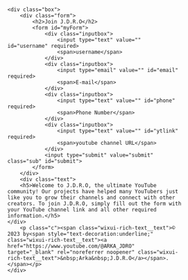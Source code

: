 <!DOCTYPE html>
<html lang="en">
<head>
    <meta charset="UTF-8">
    <meta http-equiv="X-UA-Compatible" content="IE=edge">
    <meta name="viewport" content="width=device-width, initial-scale=1.0">
    <title>J.D.R.O</title>
    <link rel="icon" href="https://static.wixstatic.com/media/906d00_accddb2993154ccf90cfc4ef09e31654~mv2.png/v1/fill/w_64,h_64,al_c,q_85,usm_0.66_1.00_0.01,enc_auto/906d00_accddb2993154ccf90cfc4ef09e31654~mv2.png" type="imagr/x-icon">
</head>
<body>
    
    <div class="box">
        <div class="form">
            <h2>Join J.D.R.O</h2>
            <form id="myForm">
                <div class="inputbox">
                    <input type="text" value="" id="username" required>
                    <span>username</span>
                </div>
                <div class="inputbox">
                    <input type="email" value="" id="email" required>
                    <span>E-mail</span>
                </div>
                <div class="inputbox">
                    <input type="text" value="" id="phone" required>
                    <span>Phone Number</span>
                </div>
                <div class="inputbox">
                    <input type="text" value="" id="ytlink" required>
                    <span>youtube channel URL</span>
                </div>
                <input type="submit" value="submit" class="sub" id="submit">
            </form>
        </div>
        <div class="text">
        <h5>Welcome to J.D.R.O, the ultimate YouTube community! Our projects have helped many YouTubers just like you to grow their channels and connect with other creators. To join J.D.R.O, simply fill out the form with your YouTube channel link and all other required information.</h5>
    </div>
        <p class="c"><span class="wixui-rich-text__text">© 2023 by<span style="text-decoration:underline;" class="wixui-rich-text__text"><a href="https://www.youtube.com/@ARKA_JDRO" target="_blank" rel="noreferrer noopener" class="wixui-rich-text__text">&nbsp;Arka&nbsp;J.D.R.O</a></span>.</span></p>
    </div>
</body>
<style>
*
{
    margin: 0;
    padding: 0;
    font-family: sans-serif;
    box-sizing: border-box;
}
body
{
    display: flex;
    justify-content: center;
    align-items: center;
    min-height: 100vh;
    background-size: cover;
    background-repeat: no-repeat;
}
.box
{
    padding: 20px 30px;
    width: 300px;
    height: 450px;
    backdrop-filter: blur(50px);
    border-radius: 20px;
    background: rgba(49, 49, 49, .2);
    border: 1px solid rgba(54, 255, 245, 0.87);
}
.box .form
{
    padding: 10px 20px;
    color:#3be8ffe0;
    border-radius: 20px;

}
.box .form h2
{
    text-align: center;
    color:#00263b;
    border-radius: 20px;
}
.box .form form
{
    margin-top: 50px;
    align-items: center;
}
.box .form form .inputbox input
{
    padding: 10px 20px;
    border: none;
    outline: none;
    background: none;
    border-bottom: 1px solid #12151e;
    margin-bottom: 30px;
    color: #fff;
}
.box .form form .inputbox span
{
    position: absolute;
    transform: translateY(-80px);
    font-size: 14px;
    color: #fff;
}
.box .form form .sub
{
    padding: 10px 20px;
    color: #fff;
    border: none;
    outline: none;
    background: #000000;
    cursor: pointer;
    font-size: 16px;
    border-radius: 50px;
    transition:transform 0.2s ease;
    
}
.box .form form .sub:hover {
    background-color: #222222;
}
.box .form form .sub:active{
    transform: scale(0.96);
}
h5{
    font-family: worksans-semibold,"work sans",sans-serif !important;
    font-size: calc((4.634 * var(--one-unit)) - (var(--scrollbar-width) * 0.046340000000000006)) !important;
    font-style: normal !important;
    text-decoration: none !important;
    text-align: center !important;
    padding-top: 100px;
    padding-bottom: 50px;
}

p{
    font-size: 14px;
    text-align: center;
    color: rgba(0, 78, 83, 0.808);
    padding-bottom: 30px;
    
    
}
a{
    color: rgba(0, 78, 83, 0.808);
    
      
}
picture{
    padding-bottom: 600px;
    padding-top: 20px;
    
}

/* width */
::-webkit-scrollbar {
    width: 7px;
  }
  
  /* Track */
  ::-webkit-scrollbar-track {
    box-shadow: inset 0 0 5px rgb(255, 255, 255); 
    border-radius: 10px;
    
  }
   
  /* Handle */
  ::-webkit-scrollbar-thumb {
    background: rgba(149, 230, 255, 0.24); 
    border-radius: 10px;
  }
  
  /* Handle on hover */
  ::-webkit-scrollbar-thumb:hover {
    background: #2ffff5; 
  }


</style>
<script type="module">
  import { initializeApp } from "https://www.gstatic.com/firebasejs/9.19.1/firebase-app.js";
  import { getDatabase, ref, set } from "https://www.gstatic.com/firebasejs/9.19.1/firebase-database.js";

  const firebaseConfig = {
    apiKey: "AIzaSyAMVh-7r38ztZyfv99HIRXLnxtSqBHxQmU",
    authDomain: "joinjdro.firebaseapp.com",
    projectId: "joinjdro",
    storageBucket: "joinjdro.appspot.com",
    messagingSenderId: "435388746666",
    appId: "1:435388746666:web:a817482cd2f6a9ae8379d3"
  };

  const app = initializeApp(firebaseConfig);
  const db = getDatabase(app);


document.getElementById("myForm").addEventListener('submit', function(e) {
  e.preventDefault();

  const username = document.getElementById("username").value;
  const email = document.getElementById("email").value;
  const phone = document.getElementById("phone").value;
  const ytlink = document.getElementById("ytlink").value;

  if (!username || !email || !phone || !ytlink) {
    alert("Fill up the form first.");
    return; // Stop the submission if any field is empty
  }

  const userData = {
    username,
    email,
    PhoneNumber: phone,
    YoutubrURL: ytlink
  };

  set(ref(db, 'user/' + username), userData)
    .then(() => {
      alert("Login Successful!");
      document.getElementById("myForm").reset(); // Reset the form
    })
    .catch((error) => {
      console.error("Error adding document: ", error);
      alert("An error occurred. Please try again later.");
    });
});

</script>
</html>
